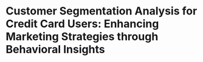 # **Customer Segmentation Analysis for Credit Card Users: Enhancing Marketing Strategies through Behavioral Insights**
